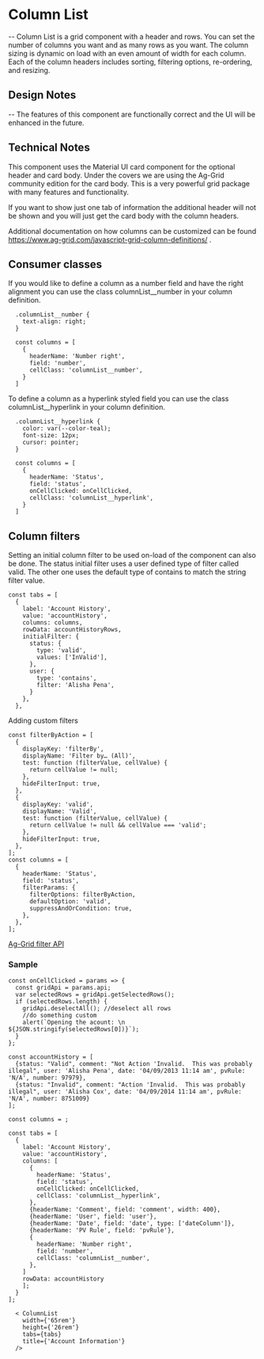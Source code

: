 # Column List

-- Column List is a grid component with a header and rows. You can set the number of columns you want and as many rows as you want. The column sizing is dynamic on load with an even amount of width for each column. Each of the column headers includes sorting, filtering options, re-ordering, and resizing.

## Design Notes

-- The features of this component are functionally correct and the UI will be enhanced in the future.

## Technical Notes

This component uses the Material UI card component for the optional header and card body. Under the covers we are using the Ag-Grid community edition for the card body. This is a very powerful grid package with many features and functionality.

If you want to show just one tab of information the additional header will not be shown and you will just get the card body with the column headers.

Additional documentation on how columns can be customized can be found https://www.ag-grid.com/javascript-grid-column-definitions/ .

## Consumer classes

If you would like to define a column as a number field and have the right alignment you can use the class columnList__number in your column definition.

```
  .columnList__number {
    text-align: right;
  }
```

```
  const columns = [
    {
      headerName: 'Number right',
      field: 'number',
      cellClass: 'columnList__number',
    }
  ]
```

To define a column as a hyperlink styled field you can use the class columnList__hyperlink in your column definition.

```
  .columnList__hyperlink {
    color: var(--color-teal);
    font-size: 12px;
    cursor: pointer;
  }
```

```
  const columns = [
    {
      headerName: 'Status',
      field: 'status',
      onCellClicked: onCellClicked,
      cellClass: 'columnList__hyperlink',
    }
  ]
```

## Column filters

Setting an initial column filter to be used on-load of the component can also be done. The status initial filter uses a user defined type of filter called valid. The other one uses the default type of contains to match the string filter value.

```
const tabs = [
  {
    label: 'Account History',
    value: 'accountHistory',
    columns: columns,
    rowData: accountHistoryRows,
    initialFilter: {
      status: {
        type: 'valid',
        values: ['InValid'],
      },
      user: {
        type: 'contains',
        filter: 'Alisha Pena',
      }
    },
  },
```

Adding custom filters

```
const filterByAction = [
  {
    displayKey: 'filterBy',
    displayName: 'Filter by… (All)',
    test: function (filterValue, cellValue) {
      return cellValue != null;
    },
    hideFilterInput: true,
  },
  {
    displayKey: 'valid',
    displayName: 'Valid',
    test: function (filterValue, cellValue) {
      return cellValue != null && cellValue === 'valid';
    },
    hideFilterInput: true,
  },
];
const columns = [
  {
    headerName: 'Status',
    field: 'status',
    filterParams: {
      filterOptions: filterByAction,
      defaultOption: 'valid',
      suppressAndOrCondition: true,
    },
  },
];
```

[Ag-Grid filter API](https://www.ag-grid.com/javascript-grid-filter-api/)

### Sample

```
const onCellClicked = params => {
  const gridApi = params.api;
  var selectedRows = gridApi.getSelectedRows();
  if (selectedRows.length) {
    gridApi.deselectAll(); //deselect all rows
    //do something custom
    alert(`Opening the acount: \n ${JSON.stringify(selectedRows[0])}`);
  }
};

const accountHistory = [
  {status: "Valid", comment: "Not Action 'Invalid.  This was probably illegal", user: 'Alisha Pena', date: '04/09/2013 11:14 am', pvRule: 'N/A', number: 97979},
  {status: "Invalid", comment: "Action 'Invalid.  This was probably illegal", user: 'Alisha Cox', date: '04/09/2014 11:14 am', pvRule: 'N/A', number: 8751009}
];

const columns = ;

const tabs = [
  {
    label: 'Account History',
    value: 'accountHistory',
    columns: [
      {
        headerName: 'Status',
        field: 'status',
        onCellClicked: onCellClicked,
        cellClass: 'columnList__hyperlink',
      },
      {headerName: 'Comment', field: 'comment', width: 400},
      {headerName: 'User', field: 'user'},
      {headerName: 'Date', field: 'date', type: ['dateColumn']},
      {headerName: 'PV Rule', field: 'pvRule'},
      {
        headerName: 'Number right',
        field: 'number',
        cellClass: 'columnList__number',
      },
    ]
    rowData: accountHistory
    ];
  }
];

  < ColumnList
    width={'65rem'}
    height={'26rem'}
    tabs={tabs}
    title={'Account Information'}
  />

```
